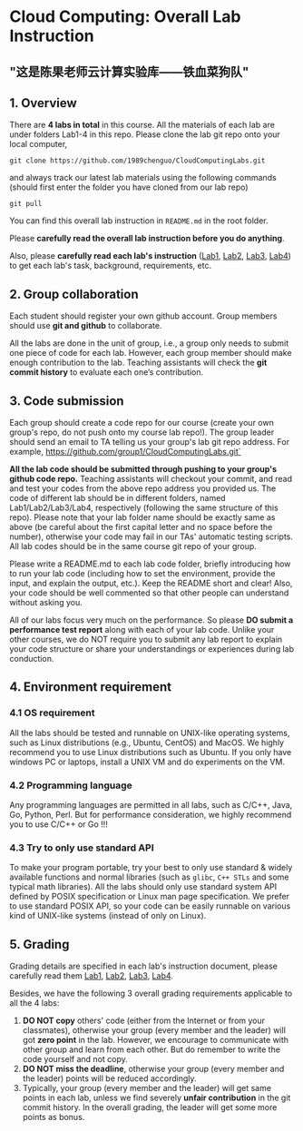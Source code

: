# Cloud Computing: Overall Lab Instruction

<!--**This is the repo containing all the lab materials for undergraduate course CS06142 "Cloud Computing Techniques" at Hunan University**--> 
## "这是陈果老师云计算实验库——铁血菜狗队"
## 1. Overview

There are **4 labs in total** in this course. All the materials of each lab are under folders Lab1-4 in this repo. Please clone the lab git repo onto your local computer,

`git clone https://github.com/1989chenguo/CloudComputingLabs.git`

and always track our latest lab materials using the following commands (should first enter the folder you have cloned from our lab repo)

`git pull`

You can find this overall lab instruction in `README.md` in the root folder.

Please **carefully read the overall lab instruction before you do anything**. 

Also, please **carefully read each lab's instruction** ([Lab1](Lab1/README.md), [Lab2](Lab2/README.md), [Lab3](Lab3/README.md), [Lab4](Lab4/README.md)) to get each lab's task, background, requirements, etc.

## 2. Group collaboration

Each student should register your own github account. Group members should use **git and github** to collaborate. 

All the labs are done in the unit of group, i.e., a group only needs to submit one piece of code for each lab. However, each group member should make enough contribution to the lab. Teaching assistants will check the **git commit history** to evaluate each one’s contribution.

## 3. Code submission

Each group should create a code repo for our course (create your own group's repo, do not push onto my course lab repo!). The group leader should send an email to TA telling us your group's lab git repo address. For example, https://github.com/group1/CloudComputingLabs.git`

**All the lab code should be submitted through pushing to your group's github code repo.** Teaching assistants will checkout your commit, and read and test your codes from the above repo address you provided us. The code of different lab should be in different folders, named Lab1/Lab2/Lab3/Lab4, respectively (following the same structure of this repo). Please note that your lab folder name should be exactly same as above (be careful about the first capital letter and no space before the number), otherwise your code may fail in our TAs' automatic testing scripts. All lab codes should be in the same course git repo of your group.

Please write a README.md to each lab code folder, briefly introducing how to run your lab code (including how to set the environment, provide the input, and explain the output, etc.). Keep the README short and clear! Also, your code should be well commented so that other people can understand without asking you. 

All of our labs focus very much on the performance. So please **DO submit a performance test report** along with each of your lab code. Unlike your other courses, we do NOT require you to submit any lab report to explain your code structure or share your understandings or experiences during lab conduction.  

## 4. Environment requirement

### 4.1 OS requirement

All the labs should be tested and runnable on UNIX-like operating systems, such as Linux distributions (e.g., Ubuntu, CentOS) and MacOS. We highly recommend you to use Linux distributions such as Ubuntu.
If you only have windows PC or laptops, install a UNIX VM and do experiments on the VM.

### 4.2 Programming language

Any programming languages are permitted in all labs, such as C/C++, Java, Go, Python, Perl. But for performance consideration, we highly recommend you to use C/C++ or Go !!!

### 4.3 Try to only use standard API

To make your program portable, try your best to only use standard & widely available functions and normal libraries (such as `glibc`, `C++ STLs` and some typical math libraries). All the labs should only use standard system API defined by POSIX specification or Linux man page specification. We prefer to use standard POSIX API, so your code can be easily runnable on various kind of UNIX-like systems (instead of only on Linux). 

## 5. Grading

Grading details are specified in each lab's instruction document, please carefully read them [Lab1](Lab1/README.md), [Lab2](Lab2/README.md), [Lab3](Lab3/README.md), [Lab4](Lab4/README.md).

Besides, we have the following 3 overall grading requirements applicable to all the 4 labs:

1. **DO NOT copy** others' code (either from the Internet or from your classmates), otherwise your group (every member and the leader) will got **zero point** in the lab. However, we encourage to communicate with other group and learn from each other. But do remember to write the code yourself and not copy.
2. **DO NOT miss the deadline**, otherwise your group (every member and the leader) points will be reduced accordingly.
3. Typically, your group (every member and the leader) will get same points in each lab, unless we find severely **unfair contribution** in the git commit history.  In the overall grading, the leader will get some more points as bonus.
